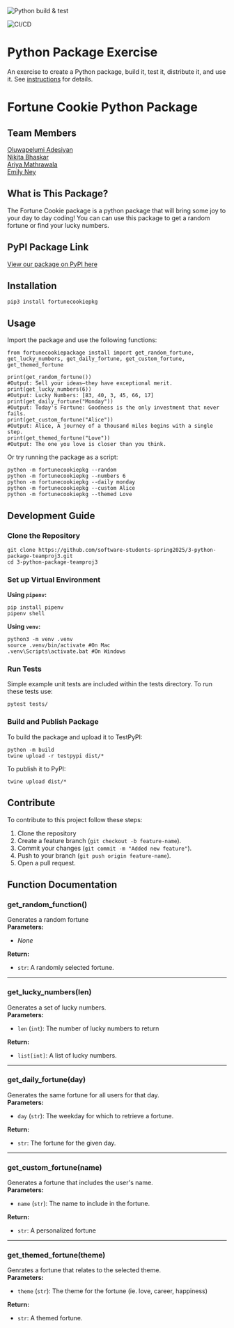 ![Python build & test](https://github.com/software-students-spring2025/3-python-package-teamproj3/actions/workflows/event-logger.yml/badge.svg)

![CI/CD](https://github.com/software-students-spring2025/3-python-package-teamproj3/actions/workflows/build.yml/badge.svg)
# Python Package Exercise

An exercise to create a Python package, build it, test it, distribute it, and use it. See [instructions](./instructions.md) for details.

# Fortune Cookie Python Package

## Team Members
[Oluwapelumi Adesiyan](https://github.com/oadesiyan) <br />
[Nikita Bhaskar](https://github.com/nikitabhaskar) <br />
[Ariya Mathrawala](https://github.com/ariyamath29) <br />
[Emily Ney](https://github.com/EmilyNey) <br />

## What is This Package?
The Fortune Cookie package is a python package that will bring some joy to your day to day coding! You can can use this package to get a random fortune or find your lucky numbers. 

## PyPI Package Link
[View our package on PyPI here](https://pypi.org)

## Installation
`pip3 install fortunecookiepkg`

## Usage
Import the package and use the following functions:
```
from fortunecookiepackage install import get_random_fortune, get_lucky_numbers, get_daily_fortune, get_custom_fortune, get_themed_fortune

print(get_random_fortune()) 
#Output: Sell your ideas—they have exceptional merit.
print(get_lucky_numbers(6))
#Output: Lucky Numbers: [83, 40, 3, 45, 66, 17]
print(get_daily_fortune("Monday"))
#Output: Today's Fortune: Goodness is the only investment that never fails.
print(get_custom_fortune("Alice"))
#Output: Alice, A journey of a thousand miles begins with a single step.
print(get_themed_fortune("Love"))
#Output: The one you love is closer than you think.
```
Or try running the package as a script: 
```
python -m fortunecookiepkg --random
python -m fortunecookiepkg --numbers 6
python -m fortunecookiepkg --daily monday
python -m fortunecookiepkg --custom Alice
python -m fortunecookiepkg --themed Love
```

## Development Guide

### Clone the Repository 
```
git clone https://github.com/software-students-spring2025/3-python-package-teamproj3.git
cd 3-python-package-teamproj3
```

### Set up Virtual Environment
**Using `pipenv`:**
```
pip install pipenv
pipenv shell
```
**Using `venv`:**
```
python3 -m venv .venv
source .venv/bin/activate #On Mac
.venv\Scripts\activate.bat #On Windows
```

### Run Tests
Simple example unit tests are included within the tests directory. To run these tests use:
```
pytest tests/
```

### Build and Publish Package
To build the package and upload it to TestPyPI:
```
python -m build
twine upload -r testpypi dist/*
```
To publish it to PyPI:
```
twine upload dist/*
```

## Contribute
To contribute to this project follow these steps: 
1. Clone the repository
2. Create a feature branch (`git checkout -b feature-name`).
3. Commit your changes (`git commit -m "Added new feature"`).
4. Push to your branch (`git push origin feature-name`).
5. Open a pull request. 

## Function Documentation

### get_random_function()
Generates a random fortune <br />
**Parameters:** <br />
- _None_

**Return:** <br />
- `str`: A randomly selected fortune. 
---
### get_lucky_numbers(len)
Generates a set of lucky numbers. <br />
**Parameters:** <br />
- `len` (`int`): The number of lucky numbers to return 

**Return:** <br />
- `list[int]`: A list of lucky numbers. 
---
### get_daily_fortune(day)
Generates the same fortune for all users for that day. <br />
**Parameters:** <br />
- `day` (`str`): The weekday for which to retrieve a fortune. 

**Return:** <br />
- `str`: The fortune for the given day.
---
### get_custom_fortune(name)
Generates a fortune that includes the user's name. <br />
**Parameters:** 
- `name` (`str`): The name to include in the fortune. 

**Return:** <br />
- `str`: A personalized fortune
---
### get_themed_fortune(theme)
Genrates a fortune that relates to the selected theme. <br />
**Parameters:** 
- `theme` (`str`): The theme for the fortune (ie. love, career, happiness) 

**Return:** <br />
- `str`: A themed fortune. 